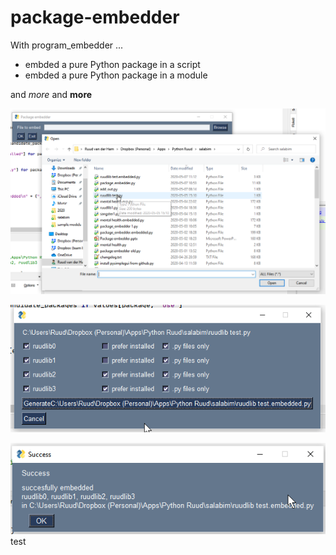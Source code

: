# package-embedder
With program_embedder ...
- embded a pure Python package in a script
- embded a pure Python package in a module

and *more* and **more**

![image1](images/package_embedder_1.png)

![image2](images/package_embedder_2.png)

![image3](images/package_embedder_3.png)
test
